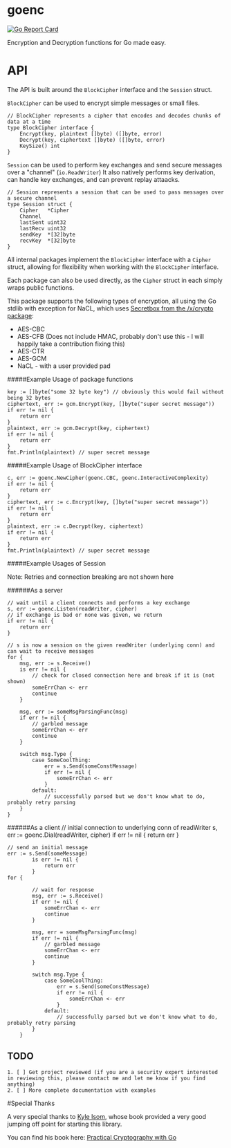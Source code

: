 # goenc
[![Go Report Card](https://goreportcard.com/badge/github.com/alistanis/goenc)](https://goreportcard.com/report/github.com/alistanis/goenc)

Encryption and Decryption functions for Go made easy.

# API

The API is built around the `BlockCipher` interface and the `Session` struct.

`BlockCipher` can be used to encrypt simple messages or small files. 

    // BlockCipher represents a cipher that encodes and decodes chunks of data at a time
    type BlockCipher interface {
    	Encrypt(key, plaintext []byte) ([]byte, error)
    	Decrypt(key, ciphertext []byte) ([]byte, error)
    	KeySize() int
    }

`Session` can be used to perform key exchanges and send secure messages over a "channel" (`io.ReadWriter`)
It also natively performs key derivation, can handle key exchanges, and can prevent replay attaacks.

    // Session represents a session that can be used to pass messages over a secure channel
    type Session struct {
    	Cipher   *Cipher
    	Channel
    	lastSent uint32
    	lastRecv uint32
    	sendKey  *[32]byte
    	recvKey  *[32]byte
    }

All internal packages implement the `BlockCipher` interface with a `Cipher` struct, allowing for flexibility when working with the `BlockCipher` interface.

Each package can also be used directly, as the `Cipher` struct in each simply wraps public functions.

This package supports the following types of encryption, all using the Go stdlib with exception for NaCL, which uses [Secretbox from the /x/crypto package](https://godoc.org/golang.org/x/crypto/nacl/secretbox):

* AES-CBC
* AES-CFB (Does not include HMAC, probably don't use this - I will happily take a contribution fixing this)
* AES-CTR 
* AES-GCM
* NaCL - with a user provided pad

#####Example Usage of package functions
    
    key := []byte("some 32 byte key") // obviously this would fail without being 32 bytes
    ciphertext, err := gcm.Encrypt(key, []byte("super secret message"))
    if err != nil {
        return err
    }
    plaintext, err := gcm.Decrypt(key, ciphertext)
    if err != nil {
        return err  
    }
    fmt.Println(plaintext) // super secret message
       
#####Example Usage of BlockCipher interface

    c, err := goenc.NewCipher(goenc.CBC, goenc.InteractiveComplexity)
    if err != nil {
        return err
    }
    ciphertext, err := c.Encrypt(key, []byte("super secret message"))
    if err != nil {
        return err       
    }
    plaintext, err := c.Decrypt(key, ciphertext)
    if err != nil {
        return err
    }    
    fmt.Println(plaintext) // super secret message
    
#####Example Usages of Session

Note: Retries and connection breaking are not shown here

######As a server   
 
    // wait until a client connects and performs a key exchange
    s, err := goenc.Listen(readWriter, cipher)
    // if exchange is bad or none was given, we return
    if err != nil {
        return err
    }
    
    // s is now a session on the given readWriter (underlying conn) and can wait to receive messages
    for {
        msg, err := s.Receive()
        is err != nil {
            // check for closed connection here and break if it is (not shown)
            someErrChan <- err
            continue
        }
        
        msg, err := someMsgParsingFunc(msg)
        if err != nil {
            // garbled message
            someErrChan <- err
            continue
        }
        
        switch msg.Type {
            case SomeCoolThing:
                err = s.Send(someConstMessage)
                if err != nil {
                    someErrChan <- err
                }
            default:
                // successfully parsed but we don't know what to do, probably retry parsing
        }
    }

######As a client
    // initial connection to underlying conn of readWriter
    s, err := goenc.Dial(readWriter, cipher)
    if err != nil {
        return err
    }
    
    // send an initial message
    err := s.Send(someMessage)
            is err != nil {
                return err
            }
    for {
           
            // wait for response
            msg, err := s.Receive()
            if err != nil {
                someErrChan <- err
                continue
            }
            
            msg, err = someMsgParsingFunc(msg)
            if err != nil {
                // garbled message
                someErrChan <- err
                continue
            }
            
            switch msg.Type {
                case SomeCoolThing:
                    err = s.Send(someConstMessage)
                    if err != nil {
                        someErrChan <- err
                    }
                default:
                    // successfully parsed but we don't know what to do, probably retry parsing
            }
        }

TODO
---
```
1. [ ] Get project reviewed (if you are a security expert interested in reviewing this, please contact me and let me know if you find anything)
2. [ ] More complete documentation with examples
```        
        
#Special Thanks

A very special thanks to [Kyle Isom](https://github.com/kisom), whose book provided a very good jumping off point for starting this library.

You can find his book here: [Practical Cryptography with Go](https://leanpub.com/gocrypto/)